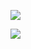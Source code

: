 

<img src="https://github-readme-stats.vercel.app/api?username=monirhossain8&&show_icons=true&title_color=00ff00&icon_color=5555ff&text_color=ffffff&bg_color=000000"></img>

<img src="https://github-readme-stats.vercel.app/api/top-langs/?username=monirhossain8&&show_icons=true&title_color=00ff00&icon_color=5555ff&text_color=ffffff&bg_color=000000&layout=compact"></img>

        
